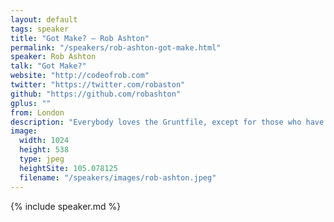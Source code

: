 ```yaml
---
layout: default
tags: speaker
title: "Got Make? – Rob Ashton"
permalink: "/speakers/rob-ashton-got-make.html"
speaker: Rob Ashton
talk: "Got Make?"
website: "http://codeofrob.com"
twitter: "https://twitter.com/robaston"
github: "https://github.com/robashton"
gplus: ""
from: London
description: "Everybody loves the Gruntfile, except for those who have seen the True Path and are now creating everything in Gulp, except for those of us that simply don't understand the fuss because Make has \"done all of that for years\".\n\nMake gets an awful rap for being obtuse and difficult to understand and this is often down to some common misunderstandings over what Make actually is. Most first attempts at using it (including my own) end up looking like badly written shell code.\n\nMake provides a wonderfully declarative DSL for building projects; complete with all of the pattern matching features one is still waiting in vane for in some supposedly modern languages. I am here to demystify some of this and you will hopefully leave this room thinking \"Wow, I didn't know Make could do that...\""
image: 
  width: 1024
  height: 538
  type: jpeg
  heightSite: 105.078125
  filename: "/speakers/images/rob-ashton.jpeg"
---
```


{% include speaker.md %}
